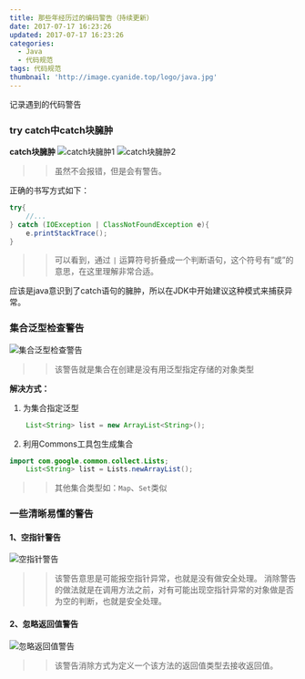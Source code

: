```yaml
---
title: 那些年经历过的编码警告（持续更新）
date: 2017-07-17 16:23:26
updated: 2017-07-17 16:23:26
categories: 
  - Java
  - 代码规范
tags: 代码规范
thumbnail: 'http://image.cyanide.top/logo/java.jpg'
---
```

记录遇到的代码警告
<!-- more -->
### try catch中catch块臃肿
**catch块臃肿**
![catch块臃肿1](http://image.cyanide.top/代码警告/catch块臃肿1.jpg)
![catch块臃肿2](http://image.cyanide.top/代码警告/catch块臃肿2.jpg)
>>虽然不会报错，但是会有警告。

正确的书写方式如下：

```java
try{
	//...
} catch (IOException | ClassNotFoundException e){
	e.printStackTrace();
}
```

>>可以看到，通过 `|` 运算符号折叠成一个判断语句，这个符号有”或”的意思，在这里理解非常合适。

应该是java意识到了catch语句的臃肿，所以在JDK中开始建议这种模式来捕获异常。

### 集合泛型检查警告
![集合泛型检查警告](http://image.cyanide.top/代码警告/集合泛型检查警告.png)
>>该警告就是集合在创建是没有用泛型指定存储的对象类型

**解决方式：**
1. 为集合指定泛型
```java
	List<String> list = new ArrayList<String>();
```
2. 利用Commons工具包生成集合
```java
import com.google.common.collect.Lists;
	List<String> list = Lists.newArrayList();
```

>>其他集合类型如：`Map`、`Set`类似

### 一些清晰易懂的警告
#### 1、空指针警告
![空指针警告](http://image.cyanide.top/代码警告/空指针警告.png)
>>该警告意思是可能报空指针异常，也就是没有做安全处理。
消除警告的做法就是在调用方法之前，对有可能出现空指针异常的对象做是否为空的判断，也就是安全处理。

#### 2、忽略返回值警告
![忽略返回值警告](http://image.cyanide.top/代码警告/忽略返回值警告.png)
>>该警告消除方式为定义一个该方法的返回值类型去接收返回值。

